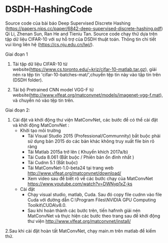 # DSDH-HashingCode
Source code của bài báo Deep Supervised Discrete Hashing (https://papers.nips.cc/paper/6842-deep-supervised-discrete-hashing.pdf)
Qi Li, Zhenan Sun, Ran He and Tieniu Tan.
Source code chạy thử dựa trên tập dữ liệu CIFAR-10 với sự hỗ trợ của DSDH thuật toán. Thông tin chi tiết vui lòng liên hệ (https://cs.nju.edu.cn/lwj/).

Giai đoạn 1
1. Tải tập dữ liệu CIFAR-10 từ  
   website(https://www.cs.toronto.edu/~kriz/cifar-10-matlab.tar.gz), giải nén ra tệp tin 'cifar-10-batches-mat/',chuyển tệp tin này vào tập tin trên (DSDH folder).
   
2. Tải bộ Pretrained CNN model VGG-F 
   từ website(http://www.vlfeat.org/matconvnet/models/imagenet-vgg-f.mat), 
   và chuyền nó vào tệp tin trên.
   
Giai đoạn 2:                                                                             
1. Cài đặt và khởi động thư viện MatConvNet, các bước để có thể cài đặt và khởi động MatConvNet :
   - Khởi tạo môi trường
      - Tải Visual Studio 2015 (Professional/Communnity) bắt buộc phải sử dụng bản 2015 do các bản khác không truy xuất file bin rõ ràng
      - Tải Matlab 2015a trở lên ( Khuyến khích 2017a/b)
      - Tải Cuda 8.061 (Bắt buộc / Phiên bản ổn đinh nhất )
      - Tải Cudnn 5.1 (Bắt buộc)
      - Tải MatConvNet-1.0-beta24 tại trang web http://www.vlfeat.org/matconvnet/download/
      - Xem video sau để biết rõ về các bước chạy của MatConvNet https://www.youtube.com/watch?v=DWNyp1xZ-ks
   - Cài đặt
      -  Chạy visual studio, matlab, Cuda. Sau đó copy file cudnn vào file Cuda với đường dẫn C:\Program Files\NVIDIA GPU Computing Toolkit\CUDA\v8.0.
      - Sau khi hoàn thành các bước trên, tiến hafnnh giải nén MatConvNet và thực hiện các bước theo trang sau để khởi động thư viện http://www.vlfeat.org/matconvnet/install/
  
2.Sau khi cài đặt hoàn tất MatConvNet, chạy main.m trên matlab để kiểm thử.
